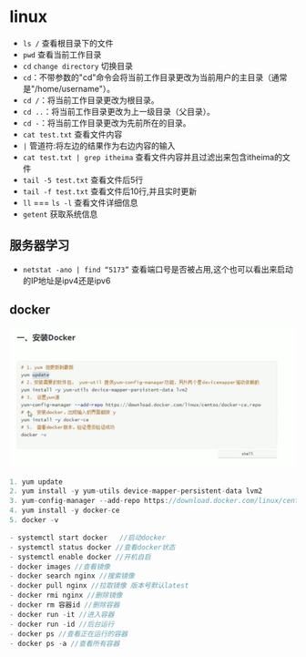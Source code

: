
# linux
- `ls /` 查看根目录下的文件
- `pwd` 查看当前工作目录
- `cd` `change directory` 切换目录
- `cd`：不带参数的"cd"命令会将当前工作目录更改为当前用户的主目录（通常是"/home/username"）。
- `cd /`：将当前工作目录更改为根目录。
- `cd ..`：将当前工作目录更改为上一级目录（父目录）。
- `cd -`：将当前工作目录更改为先前所在的目录。
- `cat test.txt` 查看文件内容
- `|` 管道符:将左边的结果作为右边内容的输入
- `cat test.txt | grep itheima` 查看文件内容并且过滤出来包含itheima的文件
- `tail -5 test.txt`  查看文件后5行
- `tail -f test.txt`  查看文件后10行,并且实时更新
- `ll` === `ls -l` 查看文件详细信息
- `getent` 获取系统信息
## 服务器学习
- `netstat -ano | find “5173”` 查看端口号是否被占用,这个也可以看出来启动的IP地址是ipv4还是ipv6
## docker
![示例图片](/images/docker-install.png)
```js
1. yum update
2. yum install -y yum-utils device-mapper-persistent-data lvm2
3. yum-config-manager --add-repo https://download.docker.com/linux/centos/docker-ce.repo
4. yum install -y docker-ce
5. docker -v
```
```js
- systemctl start docker   //启动docker
- systemctl status docker //查看docker状态
- systemctl enable docker //开机自启
- docker images //查看镜像
- docker search nginx //搜索镜像
- docker pull nginx //拉取镜像 版本号默认latest
- docker rmi nginx //删除镜像
- docker rm 容器id //删除容器
- docker run -it //进入容器
- docker run -id //后台运行
- docker ps //查看正在运行的容器
- docker ps -a //查看所有容器   
```



